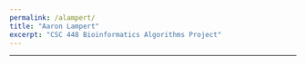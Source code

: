 ```yaml
---
permalink: /alampert/
title: "Aaron Lampert"
excerpt: "CSC 448 Bioinformatics Algorithms Project"
---
```



------------------------
